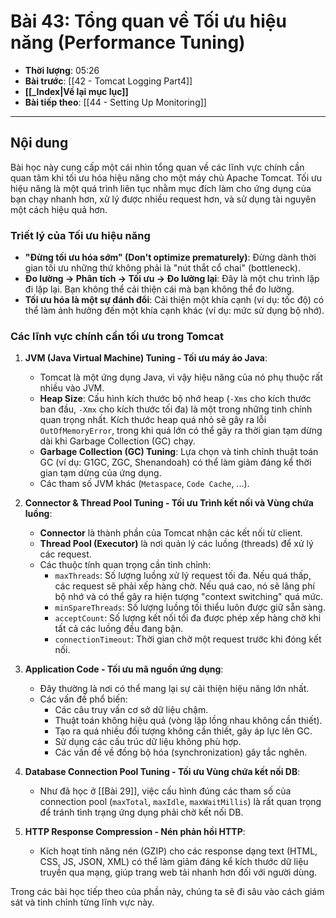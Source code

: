 # Bài 43: Tổng quan về Tối ưu hiệu năng (Performance Tuning)

- **Thời lượng**: 05:26
- **Bài trước**: [[42 - Tomcat Logging Part4]]
- **[[_Index|Về lại mục lục]]**
- **Bài tiếp theo**: [[44 - Setting Up Monitoring]]

---

## Nội dung

Bài học này cung cấp một cái nhìn tổng quan về các lĩnh vực chính cần quan tâm khi tối ưu hóa hiệu năng cho một máy chủ Apache Tomcat. Tối ưu hiệu năng là một quá trình liên tục nhằm mục đích làm cho ứng dụng của bạn chạy nhanh hơn, xử lý được nhiều request hơn, và sử dụng tài nguyên một cách hiệu quả hơn.

### Triết lý của Tối ưu hiệu năng

-   **"Đừng tối ưu hóa sớm" (Don't optimize prematurely)**: Đừng dành thời gian tối ưu những thứ không phải là "nút thắt cổ chai" (bottleneck).
-   **Đo lường -> Phân tích -> Tối ưu -> Đo lường lại**: Đây là một chu trình lặp đi lặp lại. Bạn không thể cải thiện cái mà bạn không thể đo lường.
-   **Tối ưu hóa là một sự đánh đổi**: Cải thiện một khía cạnh (ví dụ: tốc độ) có thể làm ảnh hưởng đến một khía cạnh khác (ví dụ: mức sử dụng bộ nhớ).

### Các lĩnh vực chính cần tối ưu trong Tomcat

1.  **JVM (Java Virtual Machine) Tuning - Tối ưu máy ảo Java**:
    -   Tomcat là một ứng dụng Java, vì vậy hiệu năng của nó phụ thuộc rất nhiều vào JVM.
    -   **Heap Size**: Cấu hình kích thước bộ nhớ heap (`-Xms` cho kích thước ban đầu, `-Xmx` cho kích thước tối đa) là một trong những tinh chỉnh quan trọng nhất. Kích thước heap quá nhỏ sẽ gây ra lỗi `OutOfMemoryError`, trong khi quá lớn có thể gây ra thời gian tạm dừng dài khi Garbage Collection (GC) chạy.
    -   **Garbage Collection (GC) Tuning**: Lựa chọn và tinh chỉnh thuật toán GC (ví dụ: G1GC, ZGC, Shenandoah) có thể làm giảm đáng kể thời gian tạm dừng của ứng dụng.
    -   Các tham số JVM khác (`Metaspace`, `Code Cache`, ...).

2.  **Connector & Thread Pool Tuning - Tối ưu Trình kết nối và Vùng chứa luồng**:
    -   **Connector** là thành phần của Tomcat nhận các kết nối từ client.
    -   **Thread Pool (Executor)** là nơi quản lý các luồng (threads) để xử lý các request.
    -   Các thuộc tính quan trọng cần tinh chỉnh:
        -   `maxThreads`: Số lượng luồng xử lý request tối đa. Nếu quá thấp, các request sẽ phải xếp hàng chờ. Nếu quá cao, nó sẽ lãng phí bộ nhớ và có thể gây ra hiện tượng "context switching" quá mức.
        -   `minSpareThreads`: Số lượng luồng tối thiểu luôn được giữ sẵn sàng.
        -   `acceptCount`: Số lượng kết nối tối đa được phép xếp hàng chờ khi tất cả các luồng đều đang bận.
        -   `connectionTimeout`: Thời gian chờ một request trước khi đóng kết nối.

3.  **Application Code - Tối ưu mã nguồn ứng dụng**:
    -   Đây thường là nơi có thể mang lại sự cải thiện hiệu năng lớn nhất.
    -   Các vấn đề phổ biến:
        -   Các câu truy vấn cơ sở dữ liệu chậm.
        -   Thuật toán không hiệu quả (vòng lặp lồng nhau không cần thiết).
        -   Tạo ra quá nhiều đối tượng không cần thiết, gây áp lực lên GC.
        -   Sử dụng các cấu trúc dữ liệu không phù hợp.
        -   Các vấn đề về đồng bộ hóa (synchronization) gây tắc nghẽn.

4.  **Database Connection Pool Tuning - Tối ưu Vùng chứa kết nối DB**:
    -   Như đã học ở [[Bài 29]], việc cấu hình đúng các tham số của connection pool (`maxTotal`, `maxIdle`, `maxWaitMillis`) là rất quan trọng để tránh tình trạng ứng dụng phải chờ kết nối DB.

5.  **HTTP Response Compression - Nén phản hồi HTTP**:
    -   Kích hoạt tính năng nén (GZIP) cho các response dạng text (HTML, CSS, JS, JSON, XML) có thể làm giảm đáng kể kích thước dữ liệu truyền qua mạng, giúp trang web tải nhanh hơn đối với người dùng.

Trong các bài học tiếp theo của phần này, chúng ta sẽ đi sâu vào cách giám sát và tinh chỉnh từng lĩnh vực này.
